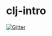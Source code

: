 # clj-intro

[![Gitter](https://badges.gitter.im/mrroman/clj-intro.svg)](https://gitter.im/mrroman/clj-intro?utm_source=badge&utm_medium=badge&utm_campaign=pr-badge&utm_content=badge)